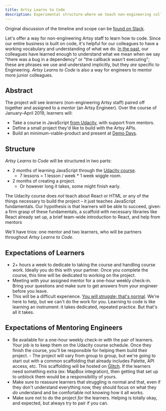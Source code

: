```yaml
---
title: Artsy Learns to Code
description: Experimental structure where we teach non-engineering colleagues how to code.
---
```


Original discussion of the timeline and scope can be
[found on Slack](https://artsy.slack.com/archives/CCZT718UW/p1542732258011800).

Let's offer a way for non-engineering Artsy staff to learn how to code. Since our entire business is built on code,
it's helpful for our colleagues to have a working vocabulary and understanding of what we do.
[In the past](http://artsy.github.io/series/swift-at-artsy/), our colleagues have learned enough to understand what
we mean when we say "there was a bug in a dependency" or "the callback wasn't executing"; these are phrases we use
and understand implicitly, but they _are_ specific to Engineering. _Artsy Learns to Code_ is also a way for
engineers to mentor more junior colleagues.

## Abstract

The project will see _learners_ (non-engineering Artsy staff) paired off together and assigned to a _mentor_ (an
Artsy Engineer). Over the course of January–April 2019, learners will:

- Take a course in JavaScript [from Udacity](https://www.udacity.com/course/intro-to-javascript--ud803), with
  support from mentors.
- Define a small project they'd like to build with the Artsy APIs.
- Build an minimum-viable-product and present at [Demo Days](./demo-days.md).

## Structure

_Artsy Learns to Code_ will be structured in two parts:

- 2 months of learning JavaScript through the
  [Udacity course](https://www.udacity.com/course/intro-to-javascript--ud803).
  - 7 lessons = 1 lesson / week \* 1 week wiggle room.
- 2 months of creating a project.
  - Or however long it takes, some might finish early.

The Udacity course does _not_ teach about React or HTML or any of the things necessary to build the project – it
just teaches JavaScript fundamentals. Our hypothesis is that learners will be able to succeed, given: a firm grasp
of these fundamentals, a scaffold with necessary libraries like React already set up, a brief team-wide
introduction to React, and help from mentors

We'll have trios: one mentor and two learners, who will be partners throughout _Artsy Learns to Code_.

## Expectations of Learners

- 2+ hours a week to dedicate to taking the course and handling course work. Ideally you do this with your partner.
  Once you complete the course, this time will be dedicated to working on the project.
- Meeting with your assigned mentor for a one-hour weekly check-in. Bring your questions and make sure to get
  answers from your engineer before you leave.
- This will be a difficult experience.
  [You will struggle; that's normal](https://ashfurrow.com/blog/normalizing-struggle/). We're here to help, but we
  can't do the work for you. Learning to code is like learning an instrument: it takes dedicated, repeated
  practice. But that's all it takes.

## Expectations of Mentoring Engineers

- Be available for a one-hour weekly check-in with the pair of learners. Your job is to keep them on the Udacity
  course schedule. Once they finish the course, you'll be responsible for helping them build their project. - The
  project will vary from group to group, but we're going to start out with a common scaffolding that already
  includes Palette, API access, etc. This scaffolding will be hosted on [Glitch](https://glitch.com). If the
  learners need something extra (ex: MapBox integration), then getting that set up to unblock them would be a
  responsibility of yours.
- Make sure to reassure learners that struggling is normal and that, even if they don't understand everything now,
  they should focus on what they _do_ understand and be comfortable not knowing how it all works.
- Make sure not to do the project _for_ the learners. Helping is totally okay, and expected, but always try to pair
  if you can.
